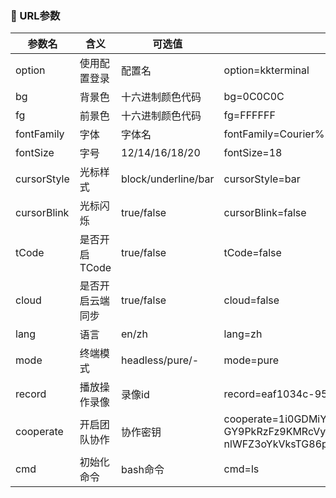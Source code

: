 ### 🔗 URL参数

| 参数名      | 含义             | 可选值              | 示例                                                         |
| ----------- | ---------------- | ------------------- | ------------------------------------------------------------ |
| option      | 使用配置登录     | 配置名              | option=kkterminal                                            |
| bg          | 背景色           | 十六进制颜色代码    | bg=0C0C0C                                                    |
| fg          | 前景色           | 十六进制颜色代码    | fg=FFFFFF                                                    |
| fontFamily  | 字体             | 字体名              | fontFamily=Courier%20New                                     |
| fontSize    | 字号             | 12/14/16/18/20      | fontSize=18                                                  |
| cursorStyle | 光标样式         | block/underline/bar | cursorStyle=bar                                              |
| cursorBlink | 光标闪烁         | true/false          | cursorBlink=false                                            |
| tCode       | 是否开启TCode    | true/false          | tCode=false                                                  |
| cloud       | 是否开启云端同步 | true/false          | cloud=false                                                  |
| lang        | 语言             | en/zh               | lang=zh                                                      |
| mode        | 终端模式         | headless/pure/-     | mode=pure                                                    |
| record      | 播放操作录像     | 录像id              | record=eaf1034c-9500-4c59-b9cb-5e09e7c7d48a                  |
| cooperate   | 开启团队协作     | 协作密钥            | cooperate=1i0GDMiYX3dP8CM-jah6uziYawS8PT9t-GY9PkRzFz9KMRcVyBvA4vVZj4NPs2QBwe-mo0VPRx-nlWFZ3oYkVksTG86pwdep2GAjV10YpfIaA5794omzljdYg5t4T3li |
| cmd         | 初始化命令       | bash命令            | cmd=ls                                                       |

